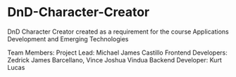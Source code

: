 # DnD-Character-Creator
DnD Character Creator created as a requirement for the course Applications Development and Emerging Technologies

Team Members:
Project Lead: Michael James Castillo
Frontend Developers: Zedrick James Barcellano, Vince Joshua Vindua
Backend Developer: Kurt Lucas